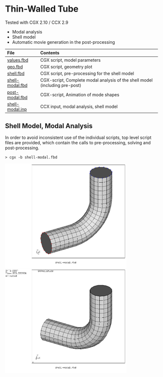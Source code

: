# Thin-Walled Tube
Tested with CGX 2.10 / CCX 2.9

+ Modal analysis
+ Shell model
+ Automatic movie generation in the post-processing

File                       | Contents    
 :-------------            | :-------------
 [values.fbd](values.fbd)  | CGX script, model parameters
 [geo.fbd](geo.fbd)        | CGX script, geometry plot
 [shell.fbd](shell.fbd)      | CGX script, pre-processing for the shell model    
 [shell-modal.fbd](shell-modal.fbd)      |  CGX-script, Complete  modal analysis of the shell model (including pre-post)
  [post-modal.fbd](post-modal.fbd)      |  CGX-script, Animation of mode shapes
 [shell-modal.inp](shell-modal.inp)  | CCX input, modal analysis, shell model

## Shell Model, Modal Analysis

In order to avoid inconsistent use of the individual scripts, top level script files are provided, which contain the calls to pre-processing, solving and post-processing.
```
> cgx -b shell-modal.fbd
```
<img src="Refs/geo-shell.png" width="400" title="Shell model">
<img src="Refs/shell-modal-1.gif" width="400" title="Mode 1">
